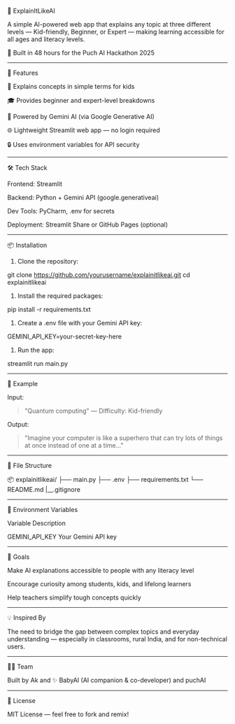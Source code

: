 🧠 ExplainItLikeAI

A simple AI-powered web app that explains any topic at three different levels — Kid-friendly, Beginner, or Expert — making learning accessible for all ages and literacy levels.

🚀 Built in 48 hours for the Puch AI Hackathon 2025


---

🌟 Features

🧒 Explains concepts in simple terms for kids

🎓 Provides beginner and expert-level breakdowns

🔄 Powered by Gemini AI (via Google Generative AI)

🌐 Lightweight Streamlit web app — no login required

🔒 Uses environment variables for API security



---

🛠 Tech Stack

Frontend: Streamlit

Backend: Python + Gemini API (google.generativeai)

Dev Tools: PyCharm, .env for secrets

Deployment: Streamlit Share or GitHub Pages (optional)



---

📦 Installation

1. Clone the repository:



git clone https://github.com/yourusername/explainitlikeai.git
cd explainitlikeai

1. Install the required packages:



pip install -r requirements.txt

1. Create a .env file with your Gemini API key:



GEMINI_API_KEY=your-secret-key-here

1. Run the app:



streamlit run main.py


---

🧪 Example

Input:

> "Quantum computing" — Difficulty: Kid-friendly



Output:

> "Imagine your computer is like a superhero that can try lots of things at once instead of one at a time..."




---

📁 File Structure

📦 explainitlikeai/
├── main.py
├── .env
├── requirements.txt
└── README.md
|__.gitignore


---

📌 Environment Variables

Variable	Description

GEMINI_API_KEY	Your Gemini API key



---

🎯 Goals

Make AI explanations accessible to people with any literacy level

Encourage curiosity among students, kids, and lifelong learners

Help teachers simplify tough concepts quickly



---

💡 Inspired By

The need to bridge the gap between complex topics and everyday understanding — especially in classrooms, rural India, and for non-technical users.


---

👩‍💻 Team

Built by Ak and ✨ BabyAI (AI companion & co-developer) and puchAI


---

📄 License

MIT License — feel free to fork and remix!